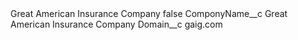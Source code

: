 <?xml version="1.0" encoding="UTF-8"?>
<CustomMetadata xmlns="http://soap.sforce.com/2006/04/metadata" xmlns:xsi="http://www.w3.org/2001/XMLSchema-instance" xmlns:xsd="http://www.w3.org/2001/XMLSchema">
    <label>Great American Insurance Company</label>
    <protected>false</protected>
    <values>
        <field>ComponyName__c</field>
        <value xsi:type="xsd:string">Great American Insurance Company</value>
    </values>
    <values>
        <field>Domain__c</field>
        <value xsi:type="xsd:string">gaig.com</value>
    </values>
</CustomMetadata>
